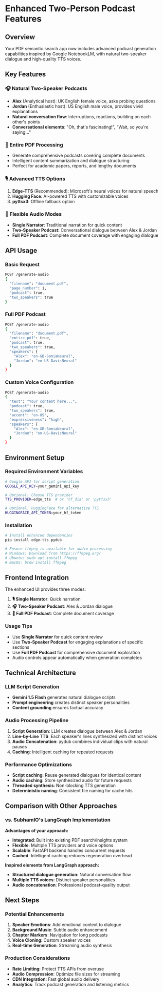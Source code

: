 # Enhanced Two-Person Podcast Features

## Overview

Your PDF semantic search app now includes advanced podcast generation capabilities inspired by Google NotebookLM, with natural two-speaker dialogue and high-quality TTS voices.

## Key Features

### 🎧 Natural Two-Speaker Podcasts

- **Alex** (Analytical host): UK English female voice, asks probing questions
- **Jordan** (Enthusiastic host): US English male voice, provides vivid explanations
- **Natural conversation flow**: Interruptions, reactions, building on each other's points
- **Conversational elements**: "Oh, that's fascinating!", "Wait, so you're saying..."

### 📖 Entire PDF Processing

- Generate comprehensive podcasts covering complete documents
- Intelligent content summarization and dialogue structuring
- Perfect for academic papers, reports, and lengthy documents

### 🎙️ Advanced TTS Options

1. **Edge-TTS** (Recommended): Microsoft's neural voices for natural speech
2. **Hugging Face**: AI-powered TTS with customizable voices
3. **pyttsx3**: Offline fallback option

### 🔧 Flexible Audio Modes

- **Single Narrator**: Traditional narration for quick content
- **Two-Speaker Podcast**: Conversational dialogue between Alex & Jordan
- **Full PDF Podcast**: Complete document coverage with engaging dialogue

## API Usage

### Basic Request

```bash
POST /generate-audio
{
  "filename": "document.pdf",
  "page_number": 1,
  "podcast": true,
  "two_speakers": true
}
```

### Full PDF Podcast

```bash
POST /generate-audio
{
  "filename": "document.pdf",
  "entire_pdf": true,
  "podcast": true,
  "two_speakers": true,
  "speakers": {
    "Alex": "en-GB-SoniaNeural",
    "Jordan": "en-US-DavisNeural"
  }
}
```

### Custom Voice Configuration

```bash
POST /generate-audio
{
  "text": "Your content here...",
  "podcast": true,
  "two_speakers": true,
  "accent": "en-US",
  "expressiveness": "high",
  "speakers": {
    "Alex": "en-GB-SoniaNeural",
    "Jordan": "en-US-DavisNeural"
  }
}
```

## Environment Setup

### Required Environment Variables

```bash
# Google API for script generation
GOOGLE_API_KEY=your_gemini_api_key

# Optional: Choose TTS provider
TTS_PROVIDER=edge_tts  # or 'hf_dia' or 'pyttsx3'

# Optional: HuggingFace for alternative TTS
HUGGINGFACE_API_TOKEN=your_hf_token
```

### Installation

```bash
# Install enhanced dependencies
pip install edge-tts pydub

# Ensure ffmpeg is available for audio processing
# Windows: Download from https://ffmpeg.org/
# Ubuntu: sudo apt install ffmpeg
# macOS: brew install ffmpeg
```

## Frontend Integration

The enhanced UI provides three modes:

1. **🎙️ Single Narrator**: Quick narration
2. **🎧 Two-Speaker Podcast**: Alex & Jordan dialogue
3. **📖 Full PDF Podcast**: Complete document coverage

### Usage Tips

- Use **Single Narrator** for quick content review
- Use **Two-Speaker Podcast** for engaging explanations of specific sections
- Use **Full PDF Podcast** for comprehensive document exploration
- Audio controls appear automatically when generation completes

## Technical Architecture

### LLM Script Generation

- **Gemini 1.5 Flash** generates natural dialogue scripts
- **Prompt engineering** creates distinct speaker personalities
- **Content grounding** ensures factual accuracy

### Audio Processing Pipeline

1. **Script Generation**: LLM creates dialogue between Alex & Jordan
2. **Line-by-Line TTS**: Each speaker's lines synthesized with distinct voices
3. **Audio Concatenation**: pydub combines individual clips with natural pauses
4. **Caching**: Intelligent caching for repeated requests

### Performance Optimizations

- **Script caching**: Reuse generated dialogues for identical content
- **Audio caching**: Store synthesized audio for future requests
- **Threaded synthesis**: Non-blocking TTS generation
- **Deterministic naming**: Consistent file naming for cache hits

## Comparison with Other Approaches

### vs. SubhamIO's LangGraph Implementation

**Advantages of your approach:**

- **Integrated**: Built into existing PDF search/insights system
- **Flexible**: Multiple TTS providers and voice options
- **Scalable**: FastAPI backend handles concurrent requests
- **Cached**: Intelligent caching reduces regeneration overhead

**Inspired elements from LangGraph approach:**

- **Structured dialogue generation**: Natural conversation flow
- **Multiple TTS voices**: Distinct speaker personalities
- **Audio concatenation**: Professional podcast-quality output

## Next Steps

### Potential Enhancements

1. **Speaker Emotions**: Add emotional context to dialogue
2. **Background Music**: Subtle audio enhancement
3. **Chapter Markers**: Navigation for long podcasts
4. **Voice Cloning**: Custom speaker voices
5. **Real-time Generation**: Streaming audio synthesis

### Production Considerations

- **Rate Limiting**: Protect TTS APIs from overuse
- **Audio Compression**: Optimize file sizes for streaming
- **CDN Integration**: Fast global audio delivery
- **Analytics**: Track podcast generation and listening metrics
